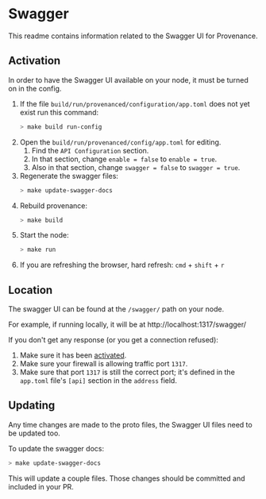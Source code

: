 # Swagger

This readme contains information related to the Swagger UI for Provenance.

## Activation

In order to have the Swagger UI available on your node, it must be turned on in the config.

1.  If the file `build/run/provenanced/configuration/app.toml` does not yet exist run this command:
    ```bash
    > make build run-config
    ``` 
1.  Open the `build/run/provenanced/config/app.toml` for editing.
    1.  Find the `API Configuration` section.
    1.  In that section, change `enable = false` to `enable = true`.
    1.  Also in that section, change `swagger = false` to `swagger = true`.
1. Regenerate the swagger files:
    ```bash
    > make update-swagger-docs
    ```
1. Rebuild provenance: 
   ```bash
   > make build
   ```
1. Start the node:
    ```bash
    > make run
    ```
1. If you are refreshing the browser, hard refresh:
    `cmd` + `shift` + `r`

## Location

The swagger UI can be found at the `/swagger/` path on your node.

For example, if running locally, it will be at http://localhost:1317/swagger/

If you don't get any response (or you get a connection refused):
1.  Make sure it has been [activated](#activation).
1.  Make sure your firewall is allowing traffic port `1317`.
1.  Make sure that port `1317` is still the correct port; it's defined in the `app.toml` file's `[api]` section in the `address` field.


## Updating

Any time changes are made to the proto files, the Swagger UI files need to be updated too.

To update the swagger docs:
```bash
> make update-swagger-docs
```

This will update a couple files.
Those changes should be committed and included in your PR.
